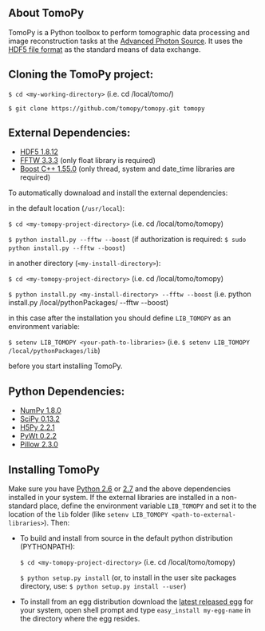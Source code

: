 ## About TomoPy

TomoPy is a Python toolbox to perform tomographic data processing and image reconstruction 
tasks at the [Advanced Photon Source](http://www.aps.anl.gov/ "APS"). It uses the
[HDF5 file format](https://github.com/data-exchange/data-exchange/ "Data Exchange")
as the standard means of data exchange.

## Cloning the TomoPy project:
``$ cd <my-working-directory>`` (i.e. cd /local/tomo/)

``$ git clone https://github.com/tomopy/tomopy.git tomopy``

## External Dependencies:
- [HDF5 1.8.12](http://www.hdfgroup.org/HDF5/ "HDF5")
- [FFTW 3.3.3](http://www.fftw.org "FFTW3") (only float library is required)
- [Boost C++ 1.55.0](http://www.boost.org "Boost C++") (only thread, system and date_time libraries are required)

To automatically downaload and install the external dependencies:

in the default location (``/usr/local``):
  
  ``$ cd <my-tomopy-project-directory>`` (i.e. cd /local/tomo/tomopy)

  ``$ python install.py --fftw --boost`` (if authorization is required: ``$ sudo python install.py --fftw --boost``)

in another directory (``<my-install-directory>``):

  ``$ cd <my-tomopy-project-directory>`` (i.e. cd /local/tomo/tomopy)

  ``$ python install.py <my-install-directory> --fftw --boost`` (i.e. python install.py /local/pythonPackages/ --fftw --boost)

  in this case after the installation you should define ``LIB_TOMOPY`` as an environment variable: 

  ``$ setenv LIB_TOMOPY <your-path-to-libraries>`` (i.e. ``$ setenv LIB_TOMOPY /local/pythonPackages/lib``)

before you start installing TomoPy.

## Python Dependencies:
- [NumPy 1.8.0](http://www.numpy.org "numpy")
- [SciPy 0.13.2](http://www.scipy.org "scipy")
- [H5Py 2.2.1](http://www.h5py.org "h5py")
- [PyWt 0.2.2](http://www.pybytes.com/pywavelets/ "pywt")
- [Pillow 2.3.0](https://pypi.python.org/pypi/Pillow// "pillow")

## Installing TomoPy

Make sure you have [Python 2.6](http://www.python.org/download/releases/2.6/ "tsss...") or [2.7](http://www.python.org/download/releases/2.7/ "tsss...") and the above dependencies installed in your system. If the external libraries are installed in a non-standard place, define the environment variable ``LIB_TOMOPY`` and set it to the location of the ``lib`` folder (like ``setenv LIB_TOMOPY <path-to-external-libraries>``). Then:

- To build and install from source in the default python distribution (PYTHONPATH):
  
  ``$ cd <my-tomopy-project-directory>`` (i.e. cd /local/tomo/tomopy)
  
  ``$ python setup.py install`` (or, to install in the user site packages directory, use: ``$ python setup.py install --user``)

- To install from an egg distribution download the [latest released egg](https://github.com/tomopy/tomopy/releases) for your system, open shell prompt and type `easy_install my-egg-name` in the directory where the egg resides.



